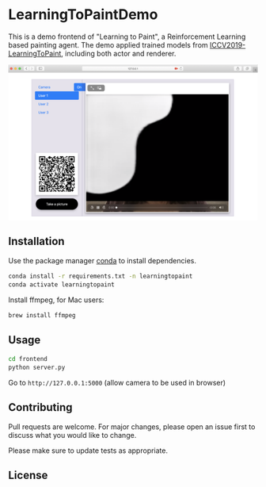 # LearningToPaintDemo
This is a demo frontend of "Learning to Paint", a Reinforcement Learning based painting agent. The demo applied trained models from [ICCV2019-LearningToPaint](https://github.com/megvii-research/ICCV2019-LearningToPaint), including both actor and renderer.

<img src="DemoUI.png" align="middle" />

## Installation

Use the package manager [conda](https://anaconda.org/anaconda/conda) to install dependencies.

```bash
conda install -r requirements.txt -n learningtopaint
conda activate learningtopaint
```

Install ffmpeg, for Mac users:


```bash
brew install ffmpeg
```


## Usage

```bash
cd frontend
python server.py
```

Go to `http://127.0.0.1:5000` (allow camera to be used in browser)


## Contributing
Pull requests are welcome. For major changes, please open an issue first to discuss what you would like to change.

Please make sure to update tests as appropriate.

## License
<!-- [MIT](https://choosealicense.com/licenses/mit/) -->
